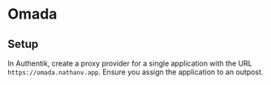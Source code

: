 # Omada

## Setup

In Authentik, create a proxy provider for a single application with the URL
`https://omada.nathanv.app`. Ensure you assign the application to an outpost.
